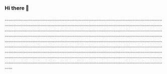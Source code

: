 ### Hi there 👋

..................................................................................................................................................................................................................................................................................................................................................................................................................................................................................................................................................................................................................................................................................................................................................................................................................................................................................................................................................................................................................................................................................................................................................................